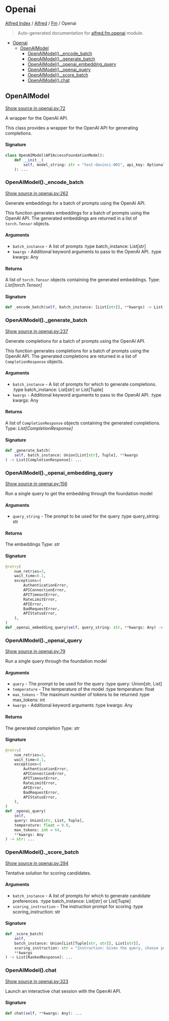 # Openai

[Alfred Index](../../README.md#alfred-index) / [Alfred](../index.md#alfred) / [Fm](./index.md#fm) / Openai

> Auto-generated documentation for [alfred.fm.openai](../../../alfred/fm/openai.py) module.

- [Openai](#openai)
  - [OpenAIModel](#openaimodel)
    - [OpenAIModel()._encode_batch](#openaimodel()_encode_batch)
    - [OpenAIModel()._generate_batch](#openaimodel()_generate_batch)
    - [OpenAIModel()._openai_embedding_query](#openaimodel()_openai_embedding_query)
    - [OpenAIModel()._openai_query](#openaimodel()_openai_query)
    - [OpenAIModel()._score_batch](#openaimodel()_score_batch)
    - [OpenAIModel().chat](#openaimodel()chat)

## OpenAIModel

[Show source in openai.py:72](../../../alfred/fm/openai.py#L72)

A wrapper for the OpenAI API.

This class provides a wrapper for the OpenAI API for generating completions.

#### Signature

```python
class OpenAIModel(APIAccessFoundationModel):
    def __init__(
        self, model_string: str = "text-davinci-002", api_key: Optional[str] = None
    ): ...
```

### OpenAIModel()._encode_batch

[Show source in openai.py:262](../../../alfred/fm/openai.py#L262)

Generate embeddings for a batch of prompts using the OpenAI API.

This function generates embeddings for a batch of prompts using the OpenAI API.
The generated embeddings are returned in a list of `torch.Tensor` objects.

#### Arguments

- `batch_instance` - A list of prompts
:type batch_instance: List[str]
- `kwargs` - Additional keyword arguments to pass to the OpenAI API.
:type kwargs: Any

#### Returns

A list of `torch.Tensor` objects containing the generated embeddings.
Type: *List[torch.Tensor]*

#### Signature

```python
def _encode_batch(self, batch_instance: [List[str]], **kwargs) -> List[torch.Tensor]: ...
```

### OpenAIModel()._generate_batch

[Show source in openai.py:237](../../../alfred/fm/openai.py#L237)

Generate completions for a batch of prompts using the OpenAI API.

This function generates completions for a batch of prompts using the OpenAI API.
The generated completions are returned in a list of `CompletionResponse` objects.

#### Arguments

- `batch_instance` - A list of prompts for which to generate completions.
:type batch_instance: List[str] or List[Tuple]
- `kwargs` - Additional keyword arguments to pass to the OpenAI API.
:type kwargs: Any

#### Returns

A list of `CompletionResponse` objects containing the generated completions.
Type: *List[CompletionResponse]*

#### Signature

```python
def _generate_batch(
    self, batch_instance: Union[List[str], Tuple], **kwargs
) -> List[CompletionResponse]: ...
```

### OpenAIModel()._openai_embedding_query

[Show source in openai.py:156](../../../alfred/fm/openai.py#L156)

Run a single query to get the embedding through the foundation model

#### Arguments

- `query_string` - The prompt to be used for the query
:type query_string: str

#### Returns

The embeddings
Type: *str*

#### Signature

```python
@retry(
    num_retries=3,
    wait_time=0.1,
    exceptions=(
        AuthenticationError,
        APIConnectionError,
        APITimeoutError,
        RateLimitError,
        APIError,
        BadRequestError,
        APIStatusError,
    ),
)
def _openai_embedding_query(self, query_string: str, **kwargs: Any) -> torch.Tensor: ...
```

### OpenAIModel()._openai_query

[Show source in openai.py:79](../../../alfred/fm/openai.py#L79)

Run a single query through the foundation model

#### Arguments

- `query` - The prompt to be used for the query
:type query: Union[str, List]
- `temperature` - The temperature of the model
:type temperature: float
- `max_tokens` - The maximum number of tokens to be returned
:type max_tokens: int
- `kwargs` - Additional keyword arguments
:type kwargs: Any

#### Returns

The generated completion
Type: *str*

#### Signature

```python
@retry(
    num_retries=3,
    wait_time=0.1,
    exceptions=(
        AuthenticationError,
        APIConnectionError,
        APITimeoutError,
        RateLimitError,
        APIError,
        BadRequestError,
        APIStatusError,
    ),
)
def _openai_query(
    self,
    query: Union[str, List, Tuple],
    temperature: float = 0.0,
    max_tokens: int = 64,
    **kwargs: Any
) -> str: ...
```

### OpenAIModel()._score_batch

[Show source in openai.py:294](../../../alfred/fm/openai.py#L294)

Tentative solution for scoring candidates.

#### Arguments

- `batch_instance` - A list of prompts for which to generate candidate preferences.
:type batch_instance: List[str] or List[Tuple]
- `scoring_instruction` - The instruction prompt for scoring
:type scoring_instruction: str

#### Signature

```python
def _score_batch(
    self,
    batch_instance: Union[List[Tuple[str, str]], List[str]],
    scoring_instruction: str = "Instruction: Given the query, choose your answer from [[label_space]]:\nQuery:\n",
    **kwargs
) -> List[RankedResponse]: ...
```

### OpenAIModel().chat

[Show source in openai.py:323](../../../alfred/fm/openai.py#L323)

Launch an interactive chat session with the OpenAI API.

#### Signature

```python
def chat(self, **kwargs: Any): ...
```